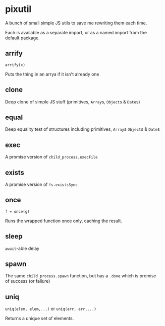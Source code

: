 # pixutil
A bunch of small simple JS utils to save me rewriting them each time.

Each is available as a separate import, or as a named import from the default package.

## arrify
`arrify(x)`

Puts the thing in an arrya if it isn't already one

## clone

Deep clone of simple JS stuff (primitives, `Array`s, `Object`s & `Date`s)

## equal

Deep equality test of structures including primitives, `Array`s `Object`s  & `Date`s

## exec

A promise version of `child_process.execFile`

## exists

A promise version of `fs.existsSync`

## once
`f = once(g)`

Runs the wrapped function once only, caching the result.

## sleep

`await`-able delay

## spawn

The same `child_process.spawn` function, but has a `.done` which is promise of success (or failure)

## uniq
`uniq(elem, elem,...)` or `uniq(arr, arr,...)`

Returns a unique set of elements.
